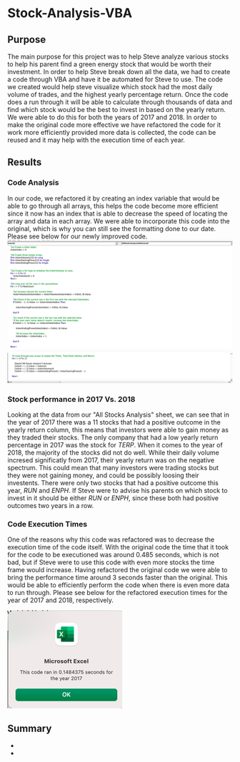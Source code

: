 # Stock-Analysis-VBA
## Purpose 
The main purpose for this project was to help Steve analyze various stocks to help his parent find a green energy stock that would be worth their investment. In order to help Steve break down all the data, we had to create a code through VBA and have it be automated for Steve to use. The code we created would help steve visualize which stock had the most daily volume of trades, and the highest yearly percentage return. Once the code does a run through it will be able to calculate through thousands of data and find which stock would be the best to invest in based on the yearly return. We were able to do this for both the years of 2017 and 2018. 
In order to make the original code more effective we have refactored the code for it work more efficiently provided more data is collected, the code can be reused and it may help with the execution time of each year. 
## Results 
### Code Analysis
In our code, we refactored it by creating an index variable that would be able to go through all arrays, this helps the code become more efficient since it now has an index that is able to decrease the speed of locating the array and data in each array. We were able to incorporate this code into the original, which is why you can still see the formatting done to our date. Please see below for our newly improved code. 
![Resources/VBA_Challenge_Code.png](https://github.com/Mparra14/Stock-Analysis/blob/main/Resources/VBA-Challenge_Code.png)
![Resources/VBA_Challenge_Code II.png](https://github.com/Mparra14/Stock-Analysis/blob/main/Resources/VBA_Challenge_%20Code%20II.png)
### Stock performance in 2017 Vs. 2018
Looking at the data from our "All Stocks Analysis" sheet, we can see that in the year of 2017 there was a 11 stocks that had a positive outcome in the yearly return column, this means that investors were able to gain money as they traded their stocks. The only company that had a low yearly return percentage in 2017 was the stock for *TERP*. 
When it comes to the year of 2018, the majority of the stocks did not do well. While their daily volume incresed significatly from 2017, their yearly return was on the negative spectrum. This could mean that many investors were trading stocks but they were not gaining money, and could be possibly loosing their investents. There were only two stocks that had a positive outcome this year, *RUN* and *ENPH*. If Steve were to advise his parents on which stock to invest in it should be either *RUN* or *ENPH*, since these both had positive outcomes two years in a row. 
### Code Execution Times
One of the reasons why this code was refactored was to decrease the execution time of the code itself. With the original code the time that it took for the code to be  executioned was around 0.485 seconds, which is not bad, but if Steve were to use this code with even more stocks the time frame would increase. Having refactored the original code we were able to bring the performance time around 3 seconds faster than the original. This would be able to efficiently perform the code when there is even more data to run through. Please see below for the refactored execution times for the year of 2017 and 2018, respectively.

![VBA_Challenge_2017](https://github.com/Mparra14/Stock-Analysis/blob/main/Resources/VBA_Challenge_%202017.png)


## Summary
*
*
